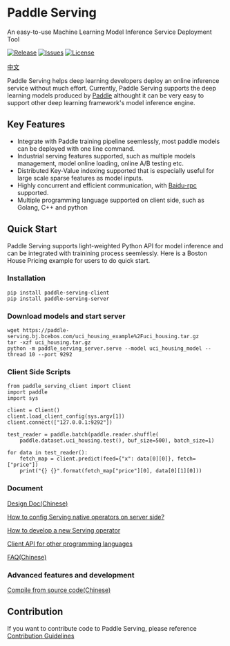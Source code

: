 # Paddle Serving
An easy-to-use Machine Learning Model Inference Service Deployment Tool

[![Release](https://img.shields.io/badge/Release-0.0.3-yellowgreen)](Release)
[![Issues](https://img.shields.io/github/issues/PaddlePaddle/Serving)](Issues)
[![License](https://img.shields.io/github/license/PaddlePaddle/Serving)](LICENSE)

[中文](./doc/README_CN.md)

Paddle Serving helps deep learning developers deploy an online inference service without much effort. Currently, Paddle Serving supports the deep learning models produced by [Paddle](https://github.com/PaddlePaddle/Paddle) althought it can be very easy to support other deep learning framework's model inference engine.  

## Key Features
- Integrate with Paddle training pipeline seemlessly, most paddle models can be deployed with one line command.
- Industrial serving features supported, such as multiple models management, model online loading, online A/B testing etc.
- Distributed Key-Value indexing supported that is especially useful for large scale sparse features as model inputs.
- Highly concurrent and efficient communication, with [Baidu-rpc](https://github.com/apache/incubator-brpc) supported.
- Multiple programming language supported on client side, such as Golang, C++ and python

## Quick Start

Paddle Serving supports light-weighted Python API for model inference and can be integrated with trainining process seemlessly. Here is a Boston House Pricing example for users to do quick start.

### Installation

```shell
pip install paddle-serving-client
pip install paddle-serving-server
```

### Download models and start server
``` shell
wget https://paddle-serving.bj.bcebos.com/uci_housing_example%2Fuci_housing.tar.gz
tar -xzf uci_housing.tar.gz
python -m paddle_serving_server.serve --model uci_housing_model --thread 10 --port 9292
```

### Client Side Scripts

```
from paddle_serving_client import Client
import paddle
import sys

client = Client()
client.load_client_config(sys.argv[1])
client.connect(["127.0.0.1:9292"])

test_reader = paddle.batch(paddle.reader.shuffle(
    paddle.dataset.uci_housing.test(), buf_size=500), batch_size=1)

for data in test_reader():
    fetch_map = client.predict(feed={"x": data[0][0]}, fetch=["price"])
    print("{} {}".format(fetch_map["price"][0], data[0][1][0]))

```



### Document

[Design Doc(Chinese)](doc/DESIGN.md)

[How to config Serving native operators on server side?](doc/SERVER_OP.md)

[How to develop a new Serving operator](doc/OPERATOR.md)

[Client API for other programming languages](doc/CLIENT_API.md)

[FAQ(Chinese)](doc/FAQ.md)

### Advanced features and development

[Compile from source code(Chinese)](doc/COMPILE.md)

## Contribution

If you want to contribute code to Paddle Serving, please reference [Contribution Guidelines](doc/CONTRIBUTE.md)
